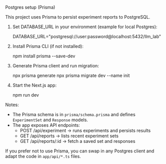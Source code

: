 Postgres setup (Prisma)

This project uses Prisma to persist experiment reports to PostgreSQL.

1. Set DATABASE_URL in your environment (example for local Postgres):

   DATABASE_URL="postgresql://user:password@localhost:5432/llm_lab"

2. Install Prisma CLI (if not installed):

   npm install prisma --save-dev

3. Generate Prisma client and run migration:

   npx prisma generate
   npx prisma migrate dev --name init

4. Start the Next.js app:

   npm run dev

Notes:

- The Prisma schema is in `prisma/schema.prisma` and defines `ExperimentSet` and `Response` models.
- The app exposes API endpoints:
  - POST /api/experiment -> runs experiments and persists results
  - GET /api/reports -> lists recent experiment sets
  - GET /api/reports/:id -> fetch a saved set and responses

If you prefer not to use Prisma, you can swap in any Postgres client and adapt the code in `app/api/*.ts` files.
